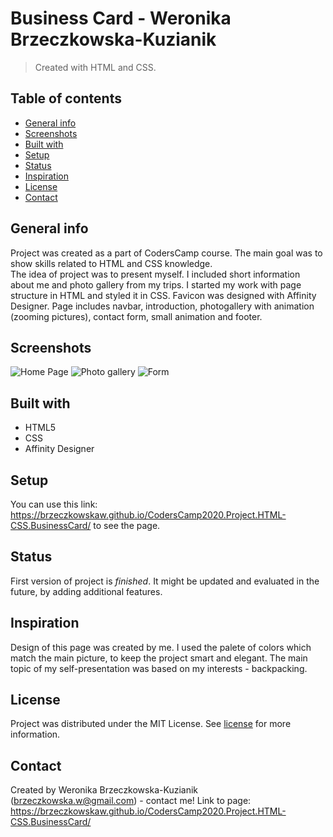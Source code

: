# Business Card - Weronika Brzeczkowska-Kuzianik
> Created with HTML and CSS. 

## Table of contents
* [General info](#general-info)
* [Screenshots](#screenshots)
* [Built with](#built-with)
* [Setup](#setup)
* [Status](#status)
* [Inspiration](#inspiration)
* [License](#license)
* [Contact](#contact)

## General info
Project was created as a part of CodersCamp course. The main goal was to show skills related to HTML and CSS knowledge.  
The idea of project was to present myself. I included short information about me and photo gallery from my trips. 
I started my work with page structure in HTML and styled it in CSS. Favicon was designed with Affinity Designer. 
Page includes navbar, introduction, photogallery with animation (zooming pictures), contact form, small animation and footer. 

## Screenshots
![Home Page](https://res.cloudinary.com/ded5al291/image/upload/v1608298992/CodersCamp%20projekt%201%2C%20wizytowka/screen1_hp1phg.jpg)
![Photo gallery](https://res.cloudinary.com/ded5al291/image/upload/v1608298995/CodersCamp%20projekt%201%2C%20wizytowka/screen2_jlzek5.jpg)
![Form](https://res.cloudinary.com/ded5al291/image/upload/v1608298992/CodersCamp%20projekt%201%2C%20wizytowka/screen3_glv4ad.jpg)

## Built with
* HTML5
* CSS
* Affinity Designer

## Setup
You can use this link: https://brzeczkowskaw.github.io/CodersCamp2020.Project.HTML-CSS.BusinessCard/ to see the page. 

## Status
First version of project is _finished_. 
It might be updated and evaluated in the future, by adding additional features. 

## Inspiration
Design of this page was created by me. 
I used the palete of colors which match the main picture, to keep the project smart and elegant. 
The main topic of my self-presentation was based on my interests - backpacking.  

## License
Project was distributed under the MIT License. See [license](https://github.com/brzeczkowskaw/CodersCamp2020.Project.HTML-CSS.BusinessCard/blob/main/LICENSE) for more information.

## Contact
Created by Weronika Brzeczkowska-Kuzianik (brzeczkowska.w@gmail.com) - contact me!
Link to page: https://brzeczkowskaw.github.io/CodersCamp2020.Project.HTML-CSS.BusinessCard/ 
